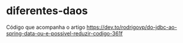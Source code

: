 # diferentes-daos
Código que acompanha o artigo https://dev.to/rodrigovp/do-jdbc-ao-spring-data-ou-e-possivel-reduzir-codigo-361f
